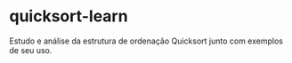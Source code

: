 # quicksort-learn
Estudo e análise da estrutura de ordenação Quicksort junto com exemplos de seu uso.

